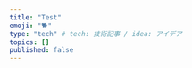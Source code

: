 ```yaml
---
title: "Test"
emoji: "🐕"
type: "tech" # tech: 技術記事 / idea: アイデア
topics: []
published: false
---
```

